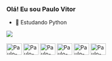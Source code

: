 ### Olá! Eu sou Paulo Vitor

- 🌱 Estudando Python

<div>
  <a href=""> <img align="center" src="https://github-readme-stats-sigma-five.vercel.app/api/top-langs/?username=paulovsantos&theme=react&line_height=40&hide=css"/> </a>
</div>

  <div style="display: inline_block"><br>
  <img align="center" alt="Paulo-Python" height="30" width="40" src="https://cdn.jsdelivr.net/gh/devicons/devicon@latest/icons/python/python-original.svg" />
  <img align="center" alt="Paulo-Django" height="30" width="40" src="https://cdn.jsdelivr.net/gh/devicons/devicon@latest/icons/django/django-plain-wordmark.svg" /> 
  <img align="center" alt="Paulo-FastAPI" height="30" width="40" src="https://cdn.jsdelivr.net/gh/devicons/devicon@latest/icons/fastapi/fastapi-original.svg" />
  <img align="center" alt="Paulo-MongoDb" height="30" width="40" src="https://cdn.jsdelivr.net/gh/devicons/devicon@latest/icons/mongodb/mongodb-plain-wordmark.svg" />
  <img align="center" alt="Paulo-SQLite" height="30" width="40" src="https://cdn.jsdelivr.net/gh/devicons/devicon@latest/icons/sqlite/sqlite-original-wordmark.svg" />  
  <img align="center" alt="Paulo-Dbeaver" height="30" width="40" src="https://cdn.jsdelivr.net/gh/devicons/devicon@latest/icons/dbeaver/dbeaver-original.svg" />     
</div>
